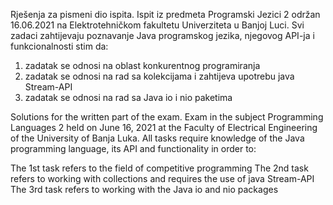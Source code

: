 Rješenja za pismeni dio ispita. Ispit iz predmeta Programski Jezici 2 održan 16.06.2021 na Elektrotehničkom fakultetu Univerziteta u Banjoj Luci.
Svi zadaci zahtijevaju poznavanje Java programskog jezika, njegovog API-ja i funkcionalnosti stim da:
1. zadatak se odnosi na oblast konkurentnog programiranja
2. zadatak se odnosi na rad sa kolekcijama i zahtijeva upotrebu java Stream-API
3. zadatak se odnosi na rad sa Java io i nio paketima


Solutions for the written part of the exam. Exam in the subject Programming Languages ​​2 held on June 16, 2021 at the Faculty of Electrical Engineering of the University of Banja Luka.
All tasks require knowledge of the Java programming language, its API and functionality in order to:

The 1st task refers to the field of competitive programming
The 2nd task refers to working with collections and requires the use of java Stream-API
The 3rd task refers to working with the Java io and nio packages 
